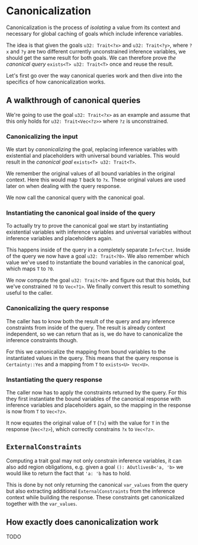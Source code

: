 # Canonicalization

Canonicalization is the process of *isolating* a value from its context and necessary
for global caching of goals which include inference variables.

The idea is that given the goals `u32: Trait<?x>` and `u32: Trait<?y>`, where `?x` and `?y`
are two different currently unconstrained inference variables, we should get the same result
for both goals. We can therefore prove *the canonical query* `exists<T> u32: Trait<T>` once
and reuse the result.

Let's first go over the way canonical queries work and then dive into the specifics of
how canonicalization works.

## A walkthrough of canonical queries

We're going to use the goal `u32: Trait<?x>` as an example and assume that this only holds
for `u32: Trait<Vec<?z>>` where `?z` is unconstrained.

### Canonicalizing the input

We start by *canonicalizing* the goal, replacing inference variables with existential and
placeholders with universal bound variables. This would result in the *canonical goal*
`exists<T> u32: Trait<T>`.

We remember the original values of all bound variables in the original context. Here this would
map `T` back to `?x`. These original values are used later on when dealing with the query
response.

We now call the canonical query with the canonical goal.

### Instantiating the canonical goal inside of the query

To actually try to prove the canonical goal we start by instantiating existential variables with
inference variables and universal variables without inference variables and placeholders again.

This happens inside of the query in a completely separate `InferCtxt`. Inside of the query we
now have a goal `u32: Trait<?0>`. We also remember which value we've used to instantiate the bound
variables in the canonical goal, which maps `T` to `?0`.

We now compute the goal `u32: Trait<?0>` and figure out that this holds, but we've constrained
`?0` to `Vec<?1>`. We finally convert this result to something useful to the caller.

### Canonicalizing the query response

The caller has to know both the result of the query and any inference constraints from inside
of the query. The result is already context independent, so we can return that as is, we do have
to canonicalize the inference constraints though.

For this we canonicalize the mapping from bound variables to the instantiated values in the query.
This means that the query response is `Certainty::Yes` and a mapping from `T` to
`exists<U> Vec<U>`.

### Instantiating the query response

The caller now has to apply the constraints returned by the query. For this they first
instantiate the bound variables of the canonical response with inference variables and
placeholders again, so the mapping in the response is now from `T` to `Vec<?z>`.

It now equates the original value of `T` (`?x`) with the value for `T` in the
response (`Vec<?z>`), which correctly constrains `?x` to `Vec<?z>`.

## `ExternalConstraints`

Computing a trait goal may not only constrain inference variables, it can also add region
obligations, e.g. given a goal `(): AOutlivesB<'a, 'b>` we would like to return the fact that
`'a: 'b` has to hold.

This is done by not only returning the canonical `var_values` from the query but also extracting
additional `ExternalConstraints` from the inference context while building the response. These
constraints get canonicalized together with the `var_values`.

## How exactly does canonicalization work

TODO